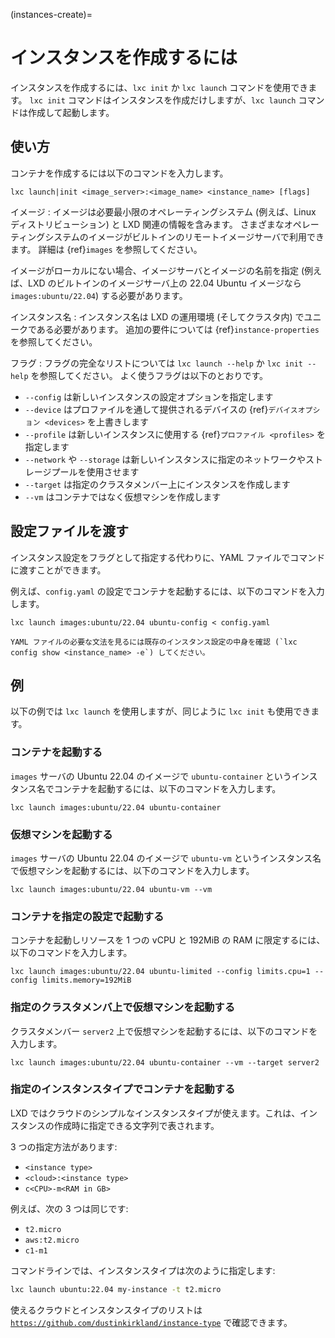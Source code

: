 (instances-create)=
# インスタンスを作成するには

インスタンスを作成するには、`lxc init` か `lxc launch` コマンドを使用できます。
`lxc init` コマンドはインスタンスを作成だけしますが、`lxc launch` コマンドは作成して起動します。

## 使い方

コンテナを作成するには以下のコマンドを入力します。

    lxc launch|init <image_server>:<image_name> <instance_name> [flags]

イメージ
: イメージは必要最小限のオペレーティングシステム (例えば、Linux ディストリビューション) と LXD 関連の情報を含みます。
  さまざまなオペレーティングシステムのイメージがビルトインのリモートイメージサーバで利用できます。
  詳細は {ref}`images` を参照してください。

  イメージがローカルにない場合、イメージサーバとイメージの名前を指定 (例えば、LXD のビルトインのイメージサーバ上の 22.04 Ubuntu イメージなら `images:ubuntu/22.04`) する必要があります。

インスタンス名
: インスタンス名は LXD の運用環境 (そしてクラスタ内) でユニークである必要があります。
  追加の要件については {ref}`instance-properties` を参照してください。

フラグ
: フラグの完全なリストについては `lxc launch --help` か `lxc init --help` を参照してください。
  よく使うフラグは以下のとおりです。

  - `--config` は新しいインスタンスの設定オプションを指定します
  - `--device` はプロファイルを通して提供されるデバイスの {ref}`デバイスオプション <devices>` を上書きします
  - `--profile` は新しいインスタンスに使用する {ref}`プロファイル <profiles>` を指定します
  - `--network` や `--storage` は新しいインスタンスに指定のネットワークやストレージプールを使用させます
  - `--target` は指定のクラスタメンバー上にインスタンスを作成します
  - `--vm` はコンテナではなく仮想マシンを作成します

## 設定ファイルを渡す

インスタンス設定をフラグとして指定する代わりに、YAML ファイルでコマンドに渡すことができます。

例えば、`config.yaml` の設定でコンテナを起動するには、以下のコマンドを入力します。

    lxc launch images:ubuntu/22.04 ubuntu-config < config.yaml

```{tip}
YAML ファイルの必要な文法を見るには既存のインスタンス設定の中身を確認 (`lxc config show <instance_name> -e`) してください。
```

## 例

以下の例では `lxc launch` を使用しますが、同じように `lxc init` も使用できます。

### コンテナを起動する

`images` サーバの Ubuntu 22.04 のイメージで `ubuntu-container` というインスタンス名でコンテナを起動するには、以下のコマンドを入力します。

    lxc launch images:ubuntu/22.04 ubuntu-container

### 仮想マシンを起動する

`images` サーバの Ubuntu 22.04 のイメージで `ubuntu-vm` というインスタンス名で仮想マシンを起動するには、以下のコマンドを入力します。

    lxc launch images:ubuntu/22.04 ubuntu-vm --vm

### コンテナを指定の設定で起動する

コンテナを起動しリソースを 1 つの vCPU と 192MiB の RAM に限定するには、以下のコマンドを入力します。

    lxc launch images:ubuntu/22.04 ubuntu-limited --config limits.cpu=1 --config limits.memory=192MiB

### 指定のクラスタメンバ上で仮想マシンを起動する

クラスタメンバー `server2` 上で仮想マシンを起動するには、以下のコマンドを入力します。

    lxc launch images:ubuntu/22.04 ubuntu-container --vm --target server2

### 指定のインスタンスタイプでコンテナを起動する

LXD ではクラウドのシンプルなインスタンスタイプが使えます。これは、インスタンスの作成時に指定できる文字列で表されます。

3 つの指定方法があります:

- `<instance type>`
- `<cloud>:<instance type>`
- `c<CPU>-m<RAM in GB>`

例えば、次の 3 つは同じです:

- `t2.micro`
- `aws:t2.micro`
- `c1-m1`

コマンドラインでは、インスタンスタイプは次のように指定します:

```bash
lxc launch ubuntu:22.04 my-instance -t t2.micro
```

使えるクラウドとインスタンスタイプのリストは [`https://github.com/dustinkirkland/instance-type`](https://github.com/dustinkirkland/instance-type) で確認できます。
